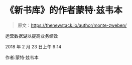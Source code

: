 # 《新书库》的作者蒙特·兹韦本

> 原文：<https://thenewstack.io/author/monte-zweben/>

运营数据湖以提高业务绩效

2018 年 2 月 23 日上午 9:14

作者:蒙特·兹韦本